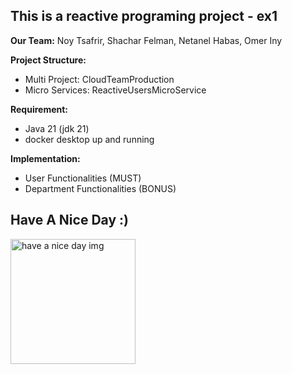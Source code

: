 ## This is a reactive programing project - ex1

**Our Team:**
 Noy Tsafrir, Shachar Felman, Netanel Habas, Omer Iny

**Project Structure:**
- Multi Project: CloudTeamProduction
- Micro Services: ReactiveUsersMicroService

**Requirement:**
- Java 21 (jdk 21)
- docker desktop up and running

**Implementation:**
- User Functionalities (MUST)
- Department Functionalities (BONUS)


## Have A Nice Day :) 
<img src=https://www.pngall.com/wp-content/uploads/13/Stitch-PNG-Image-HD.png alt="have a nice day img" width="200" height="200" />

